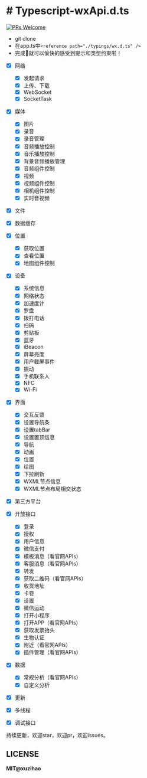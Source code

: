 # # Typescript-wxApi.d.ts	

[![PRs Welcome](https://img.shields.io/badge/PRs-welcome-brightgreen.svg?style=flat-square)](http://makeapullrequest.com)

* git clone
* 在app.ts中`<reference path="./typings/wx.d.ts" />`
* 完成🦉就可以愉快的感受到提示和类型约束啦！

- [x] 网络
	- [x] 发起请求
	- [x] 上传、下载
	- [x] WebSocket
	- [x] SocketTask
- [x] 媒体
	- [x] 图片
	- [x] 录音
	- [x] 录音管理
	- [x] 音频播放控制
	- [x] 音乐播放控制
	- [x] 背景音频播放管理
	- [x] 音频组件控制
	- [x] 视频
	- [x] 视频组件控制
	- [x] 相机组件控制
	- [x] 实时音视频
- [x] 文件
- [x] 数据缓存
- [x] 位置
	- [x] 获取位置
	- [x] 查看位置
	- [x] 地图组件控制
- [x] 设备
	- [x] 系统信息
	- [x] 网络状态
	- [x] 加速度计
	- [x] 罗盘
	- [x] 拨打电话
	- [x] 扫码
	- [x] 剪贴板
	- [x] 蓝牙
	- [x] iBeacon
	- [x] 屏幕亮度
	- [x] 用户截屏事件
	- [x] 振动
	- [x] 手机联系人
	- [x] NFC
	- [x] Wi-Fi
- [x] 界面
	- [x] 交互反馈
	- [x] 设置导航条
	- [x] 设置tabBar
	- [x] 设置置顶信息
	- [x] 导航
	- [x] 动画
	- [x] 位置
	- [x] 绘图
	- [x] 下拉刷新
	- [x] WXML节点信息
	- [x] WXML节点布局相交状态
- [x] 第三方平台
- [x] 开放接口
	- [x] 登录
	- [x] 授权
	- [x] 用户信息
	- [x] 微信支付
	- [x] 模板消息（看官网APIs）
	- [x] 客服消息（看官网APIs）
	- [x] 转发
	- [x] 获取二维码（看官网APIs）
	- [x] 收货地址
	- [x] 卡卷
	- [x] 设置
	- [x] 微信运动
	- [x] 打开小程序
	- [x] 打开APP（看官网APIs）
	- [x] 获取发票抬头
	- [x] 生物认证
	- [x] 附近（看官网APIs）
	- [x] 插件管理（看官网APIs）
- [x] 数据
	- [x] 常规分析（看官网APIs）
	- [x] 自定义分析
- [x] 更新
- [x] 多线程
- [x] 调试接口


持续更新，欢迎star，欢迎pr，欢迎issues。

## LICENSE

**MIT@xuzihao**
